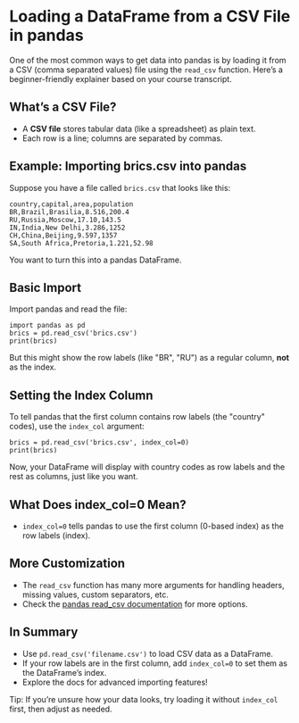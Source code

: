# Loading a DataFrame from a CSV File in pandas

One of the most common ways to get data into pandas is by loading it from a CSV (comma separated values) file using the `read_csv` function. Here’s a beginner-friendly explainer based on your course transcript.

## What’s a CSV File?

- A **CSV file** stores tabular data (like a spreadsheet) as plain text.
- Each row is a line; columns are separated by commas.

## Example: Importing brics.csv into pandas

Suppose you have a file called `brics.csv` that looks like this:

    country,capital,area,population
    BR,Brazil,Brasilia,8.516,200.4
    RU,Russia,Moscow,17.10,143.5
    IN,India,New Delhi,3.286,1252
    CH,China,Beijing,9.597,1357
    SA,South Africa,Pretoria,1.221,52.98

You want to turn this into a pandas DataFrame.

## Basic Import

Import pandas and read the file:

    import pandas as pd
    brics = pd.read_csv('brics.csv')
    print(brics)

But this might show the row labels (like "BR", "RU") as a regular column, **not** as the index.

## Setting the Index Column

To tell pandas that the first column contains row labels (the "country" codes), use the `index_col` argument:

    brics = pd.read_csv('brics.csv', index_col=0)
    print(brics)

Now, your DataFrame will display with country codes as row labels and the rest as columns, just like you want.

## What Does index_col=0 Mean?

- `index_col=0` tells pandas to use the first column (0-based index) as the row labels (index).

## More Customization

- The `read_csv` function has many more arguments for handling headers, missing values, custom separators, etc.
- Check the [pandas read_csv documentation](https://pandas.pydata.org/pandas-docs/stable/reference/api/pandas.read_csv.html) for more options.

## In Summary

* Use `pd.read_csv('filename.csv')` to load CSV data as a DataFrame.
* If your row labels are in the first column, add `index_col=0` to set them as the DataFrame’s index.
* Explore the docs for advanced importing features!

Tip: If you’re unsure how your data looks, try loading it without `index_col` first, then adjust as needed.

